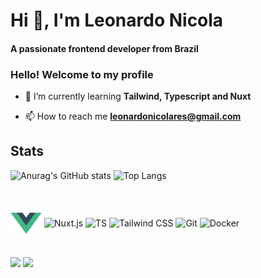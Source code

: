 <h1>Hi 👋, I'm Leonardo Nicola</h1>
<h4>A passionate frontend developer from Brazil</h4>

  ### Hello! Welcome to my profile

- 🌱 I’m currently learning **Tailwind, Typescript and Nuxt**

- 📫 How to reach me **leonardonicolares@gmail.com**

## Stats
  
  ![Anurag's GitHub stats](https://github-readme-stats.vercel.app/api?username=leonardonicola&count_private=true&show_icons=true&theme=radical&custom_title=My%20stats)
  ![Top Langs](https://github-readme-stats.vercel.app/api/top-langs/?username=leonardonicola&layout=compact&langs_count=7&theme=radical&custom_title=Most%20used%20techs)
  


<br/>

<div style="display: inline_block"><br>
  <img align="center" alt="Vue.js" height="40" width="50" src="https://raw.githubusercontent.com/devicons/devicon/master/icons/vuejs/vuejs-original.svg">
  <img align="center" alt="Nuxt.js" height="40" width="50" src="https://cdn.jsdelivr.net/gh/devicons/devicon/icons/nuxtjs/nuxtjs-original.svg" />
  <img align="center" alt="TS" height="40" width="50" src="https://cdn.jsdelivr.net/gh/devicons/devicon/icons/typescript/typescript-original.svg" />
  <img align="center" alt="Tailwind CSS" height="40" width="50" src="https://cdn.jsdelivr.net/gh/devicons/devicon/icons/tailwindcss/tailwindcss-plain.svg" />
  <img align="center" alt="Git" height="40" width="50" src="https://cdn.jsdelivr.net/gh/devicons/devicon/icons/git/git-original.svg" />
  <img align="center" alt="Docker" height="40" width="50" src="https://cdn.jsdelivr.net/gh/devicons/devicon/icons/docker/docker-plain-wordmark.svg" />
</div>

<br>
<br>
 <a href = "mailto:leonardonicolares@gmail.com"><img src="https://img.shields.io/badge/-Gmail-%23333?style=for-the-badge&logo=gmail&logoColor=white" target="_blank"></a>
<a href="https://www.linkedin.com/in/leonardonicola/" target="_blank"><img src="https://img.shields.io/badge/-LinkedIn-%230077B5?style=for-the-badge&logo=linkedin&logoColor=white" target="_blank"></a> 
